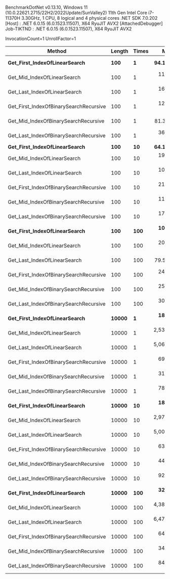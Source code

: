 
BenchmarkDotNet v0.13.10, Windows 11 (10.0.22621.2715/22H2/2022Update/SunValley2)
11th Gen Intel Core i7-11370H 3.30GHz, 1 CPU, 8 logical and 4 physical cores
.NET SDK 7.0.202
  [Host]     : .NET 6.0.15 (6.0.1523.11507), X64 RyuJIT AVX2 [AttachedDebugger]
  Job-TIKTND : .NET 6.0.15 (6.0.1523.11507), X64 RyuJIT AVX2

InvocationCount=1  UnrollFactor=1  

 Method                                 | Length | Times | Mean        | Error        | StdDev       | Median      |
--------------------------------------- |------- |------ |------------:|-------------:|-------------:|------------:|
 **Get_First_IndexOfLinearSearch**          | **100**    | **1**     |    **94.12 ns** |     **8.755 ns** |    **23.669 ns** |   **100.00 ns** |
 Get_Mid_IndexOfLinearSearch            | 100    | 1     |   119.39 ns |    46.350 ns |   135.204 ns |   100.00 ns |
 Get_Last_IndexOfLinearSearch           | 100    | 1     |   163.58 ns |    29.252 ns |    77.060 ns |   150.00 ns |
 Get_First_IndexOfBinarySearchRecursive | 100    | 1     |   122.09 ns |    31.088 ns |    84.577 ns |   100.00 ns |
 Get_Mid_IndexOfBinarySearchRecursive   | 100    | 1     |    81.32 ns |    30.498 ns |    85.521 ns |   100.00 ns |
 Get_Last_IndexOfBinarySearchRecursive  | 100    | 1     |   363.64 ns |    59.548 ns |   174.645 ns |   300.00 ns |
 **Get_First_IndexOfLinearSearch**          | **100**    | **10**    |    **64.13 ns** |    **25.524 ns** |    **71.991 ns** |    **50.00 ns** |
 Get_Mid_IndexOfLinearSearch            | 100    | 10    |   194.90 ns |    43.299 ns |   126.306 ns |   100.00 ns |
 Get_Last_IndexOfLinearSearch           | 100    | 10    |   103.33 ns |    44.491 ns |   124.024 ns |   100.00 ns |
 Get_First_IndexOfBinarySearchRecursive | 100    | 10    |   214.29 ns |    50.441 ns |   147.138 ns |   200.00 ns |
 Get_Mid_IndexOfBinarySearchRecursive   | 100    | 10    |   115.31 ns |    43.293 ns |   126.289 ns |   100.00 ns |
 Get_Last_IndexOfBinarySearchRecursive  | 100    | 10    |   178.89 ns |    24.786 ns |    69.094 ns |   150.00 ns |
 **Get_First_IndexOfLinearSearch**          | **100**    | **100**   |   **109.28 ns** |    **44.522 ns** |   **129.166 ns** |   **100.00 ns** |
 Get_Mid_IndexOfLinearSearch            | 100    | 100   |   200.00 ns |     0.000 ns |     0.000 ns |   200.00 ns |
 Get_Last_IndexOfLinearSearch           | 100    | 100   |    79.55 ns |    23.458 ns |    64.610 ns |   100.00 ns |
 Get_First_IndexOfBinarySearchRecursive | 100    | 100   |   245.45 ns |    48.532 ns |   142.337 ns |   200.00 ns |
 Get_Mid_IndexOfBinarySearchRecursive   | 100    | 100   |   259.18 ns |    55.438 ns |   161.716 ns |   300.00 ns |
 Get_Last_IndexOfBinarySearchRecursive  | 100    | 100   |   300.00 ns |    58.656 ns |   170.171 ns |   300.00 ns |
 **Get_First_IndexOfLinearSearch**          | **10000**  | **1**     |   **183.33 ns** |    **46.478 ns** |   **119.975 ns** |   **200.00 ns** |
 Get_Mid_IndexOfLinearSearch            | 10000  | 1     | 2,535.42 ns |   602.230 ns | 1,737.571 ns | 1,700.00 ns |
 Get_Last_IndexOfLinearSearch           | 10000  | 1     | 5,064.65 ns | 1,329.421 ns | 3,898.961 ns | 3,200.00 ns |
 Get_First_IndexOfBinarySearchRecursive | 10000  | 1     |   693.88 ns |   138.865 ns |   405.075 ns |   500.00 ns |
 Get_Mid_IndexOfBinarySearchRecursive   | 10000  | 1     |   311.39 ns |    55.784 ns |   144.991 ns |   300.00 ns |
 Get_Last_IndexOfBinarySearchRecursive  | 10000  | 1     |   783.84 ns |   147.801 ns |   433.474 ns |   600.00 ns |
 **Get_First_IndexOfLinearSearch**          | **10000**  | **10**    |   **185.53 ns** |    **43.373 ns** |   **110.398 ns** |   **200.00 ns** |
 Get_Mid_IndexOfLinearSearch            | 10000  | 10    | 2,972.00 ns |   696.344 ns | 2,053.186 ns | 1,800.00 ns |
 Get_Last_IndexOfLinearSearch           | 10000  | 10    | 5,005.10 ns | 1,353.733 ns | 3,948.904 ns | 2,900.00 ns |
 Get_First_IndexOfBinarySearchRecursive | 10000  | 10    |   630.93 ns |   121.087 ns |   351.295 ns |   500.00 ns |
 Get_Mid_IndexOfBinarySearchRecursive   | 10000  | 10    |   441.03 ns |    93.117 ns |   240.365 ns |   400.00 ns |
 Get_Last_IndexOfBinarySearchRecursive  | 10000  | 10    |   922.22 ns |   142.142 ns |   416.877 ns |   900.00 ns |
 **Get_First_IndexOfLinearSearch**          | **10000**  | **100**   |   **325.32 ns** |    **49.893 ns** |   **127.894 ns** |   **350.00 ns** |
 Get_Mid_IndexOfLinearSearch            | 10000  | 100   | 4,387.00 ns |   759.267 ns | 2,238.716 ns | 5,550.00 ns |
 Get_Last_IndexOfLinearSearch           | 10000  | 100   | 6,476.00 ns | 1,452.763 ns | 4,283.504 ns | 4,100.00 ns |
 Get_First_IndexOfBinarySearchRecursive | 10000  | 100   |   646.81 ns |   131.719 ns |   375.801 ns |   500.00 ns |
 Get_Mid_IndexOfBinarySearchRecursive   | 10000  | 100   |   349.37 ns |    66.604 ns |   173.111 ns |   300.00 ns |
 Get_Last_IndexOfBinarySearchRecursive  | 10000  | 100   |   847.37 ns |   158.241 ns |   454.023 ns |   800.00 ns |
